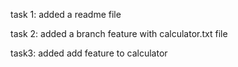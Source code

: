 task 1:
added a readme file

task 2:
added a branch feature with calculator.txt file 

task3:
added add feature to calculator
